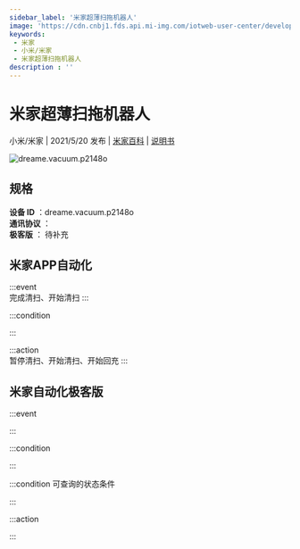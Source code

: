 ```yaml
---
sidebar_label: '米家超薄扫拖机器人'
image: 'https://cdn.cnbj1.fds.api.mi-img.com/iotweb-user-center/developer_1679047842351O7dbSafn.png?GalaxyAccessKeyId=AKVGLQWBOVIRQ3XLEW&Expires=9223372036854775807&Signature=r2eX4q2ejLed6fNndhJyvHxhQaw='
keywords: 
 - 米家
 - 小米/米家
 - 米家超薄扫拖机器人
description : ''
---
```

# 米家超薄扫拖机器人

小米/米家 | 2021/5/20 发布 | [米家百科](https://home.mi.com/webapp/content/baike/product/index.html?model=dreame.vacuum.p2148o) | [说明书](https://home.mi.com/views/introduction.html?model=dreame.vacuum.p2148o&region=cn)

![dreame.vacuum.p2148o](https://cdn.cnbj1.fds.api.mi-img.com/iotweb-user-center/developer_1679047842351O7dbSafn.png?GalaxyAccessKeyId=AKVGLQWBOVIRQ3XLEW&Expires=9223372036854775807&Signature=r2eX4q2ejLed6fNndhJyvHxhQaw=)

## 规格  
> 
**设备 ID** ：dreame.vacuum.p2148o  
**通讯协议** ：  
**极客版**  ： 待补充 


## 米家APP自动化  

:::event  
完成清扫、开始清扫
:::

:::condition  

:::

:::action   
暂停清扫、开始清扫、开始回充
:::

## 米家自动化极客版  

:::event  

:::

:::condition  

:::

:::condition 可查询的状态条件  

:::

:::action  

:::

        
